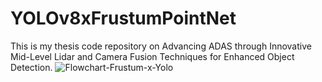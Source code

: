 # YOLOv8xFrustumPointNet
This is my thesis code repository on Advancing ADAS through Innovative Mid-Level Lidar and Camera Fusion Techniques for Enhanced Object Detection.
![Flowchart-Frustum-x-Yolo](https://github.com/user-attachments/assets/0ae1cc45-7b86-4408-bef0-c19dabda0d23)
